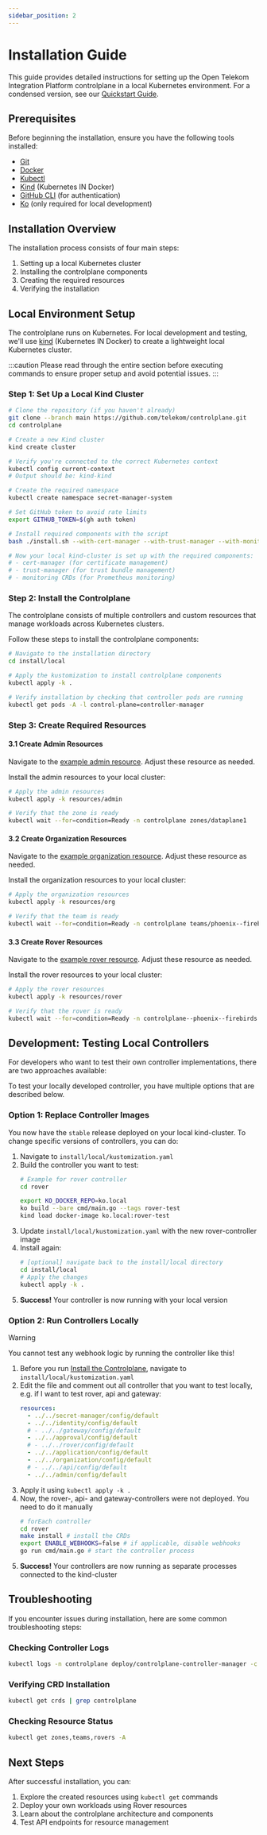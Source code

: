 ```yaml
---
sidebar_position: 2
---
```


# Installation Guide

This guide provides detailed instructions for setting up the Open Telekom Integration Platform controlplane in a local Kubernetes environment. For a condensed version, see our [Quickstart Guide](../2-Installation/quickstart.md).

## Prerequisites

Before beginning the installation, ensure you have the following tools installed:

- [Git](https://git-scm.com/downloads)
- [Docker](https://docs.docker.com/get-docker/)
- [Kubectl](https://kubernetes.io/docs/tasks/tools/#kubectl)
- [Kind](https://kind.sigs.k8s.io/docs/user/quick-start/#installation) (Kubernetes IN Docker)
- [GitHub CLI](https://cli.github.com/) (for authentication)
- [Ko](https://ko.build/install/) (only required for local development)

## Installation Overview

The installation process consists of four main steps:

1. Setting up a local Kubernetes cluster
2. Installing the controlplane components
3. Creating the required resources
4. Verifying the installation

## Local Environment Setup

The controlplane runs on Kubernetes. For local development and testing, we'll use [kind](https://kind.sigs.k8s.io/) (Kubernetes IN Docker) to create a lightweight local Kubernetes cluster.

:::caution
Please read through the entire section before executing commands to ensure proper setup and avoid potential issues.
:::

### Step 1: Set Up a Local Kind Cluster

```bash
# Clone the repository (if you haven't already)
git clone --branch main https://github.com/telekom/controlplane.git
cd controlplane

# Create a new Kind cluster
kind create cluster

# Verify you're connected to the correct Kubernetes context
kubectl config current-context
# Output should be: kind-kind

# Create the required namespace
kubectl create namespace secret-manager-system

# Set GitHub token to avoid rate limits
export GITHUB_TOKEN=$(gh auth token)

# Install required components with the script
bash ./install.sh --with-cert-manager --with-trust-manager --with-monitoring-crds

# Now your local kind-cluster is set up with the required components:
# - cert-manager (for certificate management)
# - trust-manager (for trust bundle management)
# - monitoring CRDs (for Prometheus monitoring)
```

### Step 2: Install the Controlplane

The controlplane consists of multiple controllers and custom resources that manage workloads across Kubernetes clusters.

Follow these steps to install the controlplane components:

```bash
# Navigate to the installation directory
cd install/local

# Apply the kustomization to install controlplane components
kubectl apply -k .

# Verify installation by checking that controller pods are running
kubectl get pods -A -l control-plane=controller-manager
```

### Step 3: Create Required Resources

#### 3.1 Create Admin Resources

Navigate to the [example admin resource](https://github.com/telekom/controlplane/tree/main/install/local/resources/admin). 
Adjust these resource as needed.

Install the admin resources to your local cluster:
```bash
# Apply the admin resources
kubectl apply -k resources/admin

# Verify that the zone is ready
kubectl wait --for=condition=Ready -n controlplane zones/dataplane1
```

#### 3.2 Create Organization Resources

Navigate to the [example organization resource](https://github.com/telekom/controlplane/tree/main/install/local/resources/org). 
Adjust these resource as needed.

Install the organization resources to your local cluster:
```bash
# Apply the organization resources
kubectl apply -k resources/org

# Verify that the team is ready
kubectl wait --for=condition=Ready -n controlplane teams/phoenix--firebirds
```

#### 3.3 Create Rover Resources

Navigate to the [example rover resource](https://github.com/telekom/controlplane/tree/main/install/local/resources/rover). 
Adjust these resource as needed.

Install the rover resources to your local cluster:
```bash
# Apply the rover resources
kubectl apply -k resources/rover

# Verify that the rover is ready
kubectl wait --for=condition=Ready -n controlplane--phoenix--firebirds rovers/rover-echo-v1
```

## Development: Testing Local Controllers

For developers who want to test their own controller implementations, there are two approaches available:

To test your locally developed controller, you have multiple options that are described below.

### Option 1: Replace Controller Images

You now have the `stable` release deployed on your local kind-cluster. To change specific versions of controllers, you 
can do:

1. Navigate to `install/local/kustomization.yaml`
2. Build the controller you want to test:
    ```bash
    # Example for rover controller
    cd rover
    
    export KO_DOCKER_REPO=ko.local
    ko build --bare cmd/main.go --tags rover-test
    kind load docker-image ko.local:rover-test
    ```
3. Update `install/local/kustomization.yaml` with the new rover-controller image
4. Install again:
    ```bash
    # [optional] navigate back to the install/local directory
    cd install/local
    # Apply the changes
    kubectl apply -k .
    ```
5. **Success!** Your controller is now running with your local version


### Option 2: Run Controllers Locally

> [!WARNING]
> You cannot test any webhook logic by running the controller like this!

1. Before you run [Install the Controlplane](#step-2-install-the-controlplane), navigate to `install/local/kustomization.yaml`
2. Edit the file and comment out all controller that you want to test locally, e.g. if I want to test rover, api and gateway:
    ```yaml
    resources:
      - ../../secret-manager/config/default
      - ../../identity/config/default
      # - ../../gateway/config/default
      - ../../approval/config/default
      # - ../../rover/config/default
      - ../../application/config/default
      - ../../organization/config/default
      # - ../../api/config/default
      - ../../admin/config/default
    ```
3. Apply it using `kubectl apply -k .`
4. Now, the rover-, api- and gateway-controllers were not deployed. You need to do it manually
    ```bash
    # forEach controller
    cd rover
    make install # install the CRDs
    export ENABLE_WEBHOOKS=false # if applicable, disable webhooks
    go run cmd/main.go # start the controller process
    ```
5. **Success!** Your controllers are now running as separate processes connected to the kind-cluster

## Troubleshooting

If you encounter issues during installation, here are some common troubleshooting steps:

### Checking Controller Logs

```bash
kubectl logs -n controlplane deploy/controlplane-controller-manager -c manager
```

### Verifying CRD Installation

```bash
kubectl get crds | grep controlplane
```

### Checking Resource Status

```bash
kubectl get zones,teams,rovers -A
```

## Next Steps

After successful installation, you can:

1. Explore the created resources using `kubectl get` commands
2. Deploy your own workloads using Rover resources
3. Learn about the controlplane architecture and components
4. Test API endpoints for resource management

